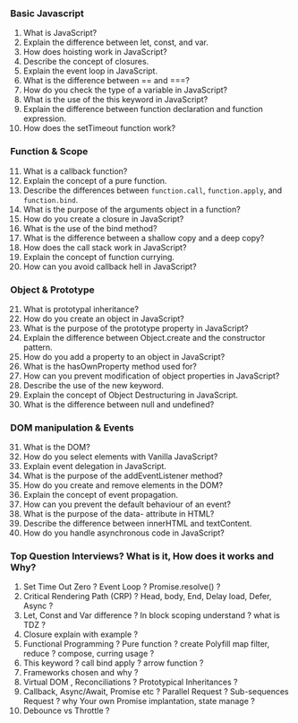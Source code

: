 ### Basic Javascript

1. What is JavaScript?
2. Explain the difference between let, const, and var.
3. How does hoisting work in JavaScript?
4. Describe the concept of closures.
5. Explain the event loop in JavaScript.
6. What is the difference between == and ===?
7. How do you check the type of a variable in JavaScript?
8. What is the use of the this keyword in JavaScript?
9. Explain the difference between function declaration and function expression.
10. How does the setTimeout function work?

### Function & Scope

11. What is a callback function?
12. Explain the concept of a pure function.
13. Describe the differences between `function.call`, `function.apply`, and `function.bind`.
14. What is the purpose of the arguments object in a function?
15. How do you create a closure in JavaScript?
16. What is the use of the bind method?
17. What is the difference between a shallow copy and a deep copy?
18. How does the call stack work in JavaScript?
19. Explain the concept of function currying.
20. How can you avoid callback hell in JavaScript?

### Object & Prototype

21. What is prototypal inheritance?
22. How do you create an object in JavaScript?
23. What is the purpose of the prototype property in JavaScript?
24. Explain the difference between Object.create and the constructor pattern.
25. How do you add a property to an object in JavaScript?
26. What is the hasOwnProperty method used for?
27. How can you prevent modification of object properties in JavaScript?
28. Describe the use of the new keyword.
29. Explain the concept of Object Destructuring in JavaScript.
30. What is the difference between null and undefined?

### DOM manipulation & Events

31. What is the DOM?
32. How do you select elements with Vanilla JavaScript?
33. Explain event delegation in JavaScript.
34. What is the purpose of the addEventListener method?
35. How do you create and remove elements in the DOM?
36. Explain the concept of event propagation.
37. How can you prevent the default behaviour of an event?
38. What is the purpose of the data- attribute in HTML?
39. Describe the difference between innerHTML and textContent.
40. How do you handle asynchronous code in JavaScript?

### Top Question Interviews? What is it, How does it works and Why?

1. Set Time Out Zero ? Event Loop ? Promise.resolve() ?
2. Critical Rendering Path (CRP) ? Head, body, End, Delay load, Defer, Async ?
3. Let, Const and Var difference ? In block scoping understand ? what is TDZ ?
4. Closure explain with example ?
5. Functional Programming ? Pure function ? create Polyfill map filter, reduce ? compose, curring usage ?
6. This keyword ? call bind apply ? arrow function ?
7. Frameworks chosen and why ?
8. Virtual DOM , Reconciliations ? Prototypical Inheritances ?
9. Callback, Async/Await, Promise etc ? Parallel Request ? Sub-sequences Request ? why Your own Promise implantation, state manage ?
10. Debounce vs Throttle ?
